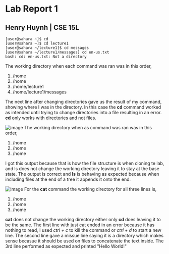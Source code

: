 # Lab Report 1 
## Henry Huynh | CSE 15L
    [user@sahara ~]$ cd
    [user@sahara ~]$ cd lecture1
    [user@sahara ~/lecture1]$ cd messages
    [user@sahara ~/lecture1/messages] cd en-us.txt
    bash: cd: en-us.txt: Not a directory
The working directory when each command was ran was in this order,
1) /home
2) /home
3) /home/lecture1
4) /home/lecture1/messages
   
The next line after changing directories gave us the result of my command, showing where I was
in the directory. In this case the **cd** command worked as intended until trying to change directories 
into a file resulting in an error. **cd** only works with directories and not files.

![image](https://github.com/huynhhenry/cse15l-lab-reports/assets/146884910/d79b2cb3-fe62-4e52-b5e6-de6ec027058f)
The working directory when as command was ran was in this order,
1) /home
2) /home
3) /home

I got this output because that is how the file structure is when cloning te lab, and ls does not
change the working directory leaving it to stay at the base state. The output is correct and **ls** is behaving 
as expected because when including files at the end of a tree it appends it onto the end.

![image](https://github.com/huynhhenry/cse15l-lab-reports/assets/146884910/c1835478-75c1-4a94-92f2-999d5590e6bc)
For the **cat** command the working directory for all three lines is,
1) /home
2) /home
3) /home

**cat** does not change the working directory either only **cd** does leaving it to be the same. The first line with
just cat ended in an error because it has nothing to read, I used *ctrl + c* to kill the command or *ctrl + d* to start
a new line. The second line gave a missue line saying it is a directory which makes sense becasue it should be used on files 
to concatenate the text inside. The 3rd line performed as expected and printed "Hello World!"
